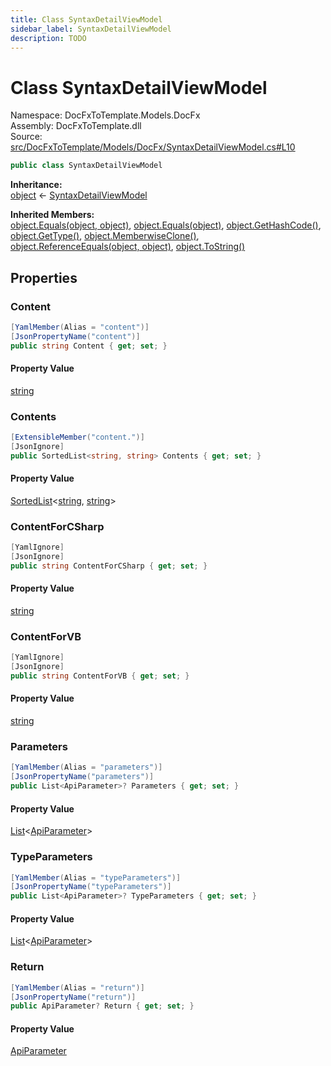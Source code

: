 ```yaml
---
title: Class SyntaxDetailViewModel
sidebar_label: SyntaxDetailViewModel
description: TODO
---
```


# Class SyntaxDetailViewModel
Namespace: DocFxToTemplate.Models.DocFx   
Assembly: DocFxToTemplate.dll  
Source: [src/DocFxToTemplate/Models/DocFx/SyntaxDetailViewModel.cs#L10](https://github.com/k-wojcik/DocFxToTemplate/blob/master/src/DocFxToTemplate/Models/DocFx/SyntaxDetailViewModel.cs#L10)    
   

```csharp title="src/DocFxToTemplate/Models/DocFx/SyntaxDetailViewModel.cs#L10" 
public class SyntaxDetailViewModel
```

**Inheritance:**   
[object](https://learn.microsoft.com/dotnet/api/system.object) &lt;- 
[SyntaxDetailViewModel](../DocFxToTemplate.Models.DocFx/SyntaxDetailViewModel)   

**Inherited Members:**   
[object.Equals(object, object)](https://learn.microsoft.com/dotnet/api/system.object.equals#system-object-equals(system-object-system-object)), [object.Equals(object)](https://learn.microsoft.com/dotnet/api/system.object.equals#system-object-equals(system-object)), [object.GetHashCode()](https://learn.microsoft.com/dotnet/api/system.object.gethashcode), [object.GetType()](https://learn.microsoft.com/dotnet/api/system.object.gettype), [object.MemberwiseClone()](https://learn.microsoft.com/dotnet/api/system.object.memberwiseclone), [object.ReferenceEquals(object, object)](https://learn.microsoft.com/dotnet/api/system.object.referenceequals), [object.ToString()](https://learn.microsoft.com/dotnet/api/system.object.tostring)   

   

## Properties
### Content
   
            
```csharp title="src/DocFxToTemplate/Models/DocFx/SyntaxDetailViewModel.cs#L12"
[YamlMember(Alias = "content")]
[JsonPropertyName("content")]
public string Content { get; set; }
```   

#### Property Value
[string](https://learn.microsoft.com/dotnet/api/system.string)   
   
### Contents
   
            
```csharp title="src/DocFxToTemplate/Models/DocFx/SyntaxDetailViewModel.cs#L16"
[ExtensibleMember("content.")]
[JsonIgnore]
public SortedList<string, string> Contents { get; set; }
```   

#### Property Value
[SortedList](https://learn.microsoft.com/dotnet/api/system.collections.generic.sortedlist-2)&lt;[string](https://learn.microsoft.com/dotnet/api/system.string), [string](https://learn.microsoft.com/dotnet/api/system.string)&gt;   
   
### ContentForCSharp
   
            
```csharp title="src/DocFxToTemplate/Models/DocFx/SyntaxDetailViewModel.cs#L20"
[YamlIgnore]
[JsonIgnore]
public string ContentForCSharp { get; set; }
```   

#### Property Value
[string](https://learn.microsoft.com/dotnet/api/system.string)   
   
### ContentForVB
   
            
```csharp title="src/DocFxToTemplate/Models/DocFx/SyntaxDetailViewModel.cs#L38"
[YamlIgnore]
[JsonIgnore]
public string ContentForVB { get; set; }
```   

#### Property Value
[string](https://learn.microsoft.com/dotnet/api/system.string)   
   
### Parameters
   
            
```csharp title="src/DocFxToTemplate/Models/DocFx/SyntaxDetailViewModel.cs#L56"
[YamlMember(Alias = "parameters")]
[JsonPropertyName("parameters")]
public List<ApiParameter>? Parameters { get; set; }
```   

#### Property Value
[List](https://learn.microsoft.com/dotnet/api/system.collections.generic.list-1)&lt;[ApiParameter](../DocFxToTemplate.Models.DocFx/ApiParameter)&gt;   
   
### TypeParameters
   
            
```csharp title="src/DocFxToTemplate/Models/DocFx/SyntaxDetailViewModel.cs#L60"
[YamlMember(Alias = "typeParameters")]
[JsonPropertyName("typeParameters")]
public List<ApiParameter>? TypeParameters { get; set; }
```   

#### Property Value
[List](https://learn.microsoft.com/dotnet/api/system.collections.generic.list-1)&lt;[ApiParameter](../DocFxToTemplate.Models.DocFx/ApiParameter)&gt;   
   
### Return
   
            
```csharp title="src/DocFxToTemplate/Models/DocFx/SyntaxDetailViewModel.cs#L64"
[YamlMember(Alias = "return")]
[JsonPropertyName("return")]
public ApiParameter? Return { get; set; }
```   

#### Property Value
[ApiParameter](../DocFxToTemplate.Models.DocFx/ApiParameter)   
   
   

   

   

   

   

   